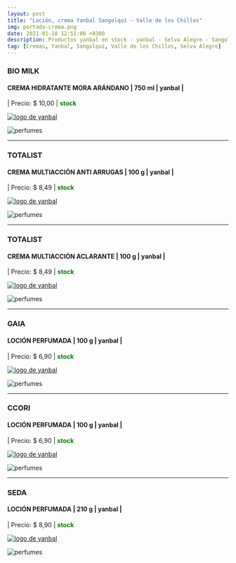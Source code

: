 ```yaml
---
layout: post
title: "Loción, crema Yanbal Sangolquí - Valle de los Chillos"
img: portada-crema.png
date: 2021-01-18 12:51:00 +0300
description: Productos yanbal en stock - yanbal - Selva Alegre - Sangolquír
tag: [Cremas, Yanbal, Sangolquí, Valle de los Chillos, Selva Alegre]
---
```


### BIO MILK
#### CREMA HIDRATANTE MORA ARÁNDANO  | 750 ml | yanbal  |
| Precio: $  10,00 | <b style='color:green'> stock </b>

[logo]: https://raw.githubusercontent.com/Betty-C/bef/gh-pages/assets/img/linkw.jpg
[ARANADNOS]: https://api.whatsapp.com/send?phone=593995957267&text=Hola!%20Me%20interesa%20este%20producto%20-%3E%20Crema%20BioMilk%20Arándanos%20-%20yanbal "clic para abrir chat de whatsapp"
 [![logo de yanbal][logo]][ARANADNOS]

![perfumes](https://res.cloudinary.com/dpky6fcf6/image/upload/c_scale,h_365,w_136/v1611012942/Blog-Betty/cremas/creama-mora-min_kvjotl.png)

***

### TOTALIST
#### CREMA MULTIACCIÓN ANTI ARRUGAS  | 100 g  | yanbal  |
| Precio: $  8,49 | <b style='color:green'> stock </b>

[logo]: https://raw.githubusercontent.com/Betty-C/bef/gh-pages/assets/img/linkw.jpg
[JALEA]: https://api.whatsapp.com/send?phone=593995957267&text=Hola!%20Me%20interesa%20este%20producto%20-%3E%20Crema%20multiacci%C3%B3n%20ANTIARRUGAS%20-%20yanbal "clic para abrir chat de whatsapp"
 [![logo de yanbal][logo]][JALEA]

![perfumes](https://res.cloudinary.com/dpky6fcf6/image/upload/c_scale,h_300,w_300/v1610990354/Blog-Betty/cremas/crema-total-miel_zbvgrh.jpg)

***
### TOTALIST
#### CREMA MULTIACCIÓN ACLARANTE  | 100 g  | yanbal  |
| Precio: $  8,49 | <b style='color:green'> stock </b>

[logo]: https://raw.githubusercontent.com/Betty-C/bef/gh-pages/assets/img/linkw.jpg
[NACAR]: https://api.whatsapp.com/send?phone=593995957267&text=Hola!%20Me%20interesa%20este%20producto%20-%3E%20Crema%20multiacci%C3%B3n%20aclarante%20-%20yanbal "clic para abrir chat de whatsapp"
 [![logo de yanbal][logo]][NACAR]

![perfumes](https://res.cloudinary.com/dpky6fcf6/image/upload/c_scale,h_300,w_300/v1610990354/Blog-Betty/cremas/crema-total-nacar_xdj5ku.jpg)

* * *
### GAIA
#### LOCIÓN PERFUMADA | 100 g  | yanbal  |
| Precio: $ 6,90  | <b style='color:green'> stock </b>

[logo]: https://raw.githubusercontent.com/Betty-C/bef/gh-pages/assets/img/linkw.jpg
[GAIA]: https://api.whatsapp.com/send?phone=593995957267&text=%C2%A1Hola!%20Me%20interesa%20este%20producto%20-%3E%20Loci%C3%B3n%20perfumada%20GAIA%20-%20yanbal "clic para abrir chat de whatsapp"
 [![logo de yanbal][logo]][GAIA]

![perfumes](https://res.cloudinary.com/dpky6fcf6/image/upload/c_scale,h_500,w_250/v1610990352/Blog-Betty/cremas/crema-lotion-gaia_gdtp50.jpg)

***
### CCORI
#### LOCIÓN PERFUMADA  | 100 g  | yanbal  |
| Precio: $  6,90 | <b style='color:green'> stock </b>

[logo]: https://raw.githubusercontent.com/Betty-C/bef/gh-pages/assets/img/linkw.jpg
[CCORI]: https://api.whatsapp.com/send?phone=593995957267&text=%C2%A1Hola!%20Me%20interesa%20este%20producto%20-%3E%20Loci%C3%B3n%20perfumada%20CCORI%20-%20yanbal "clic para abrir chat de whatsapp"
 [![logo de yanbal][logo]][CCORI]

![perfumes](https://res.cloudinary.com/dpky6fcf6/image/upload/c_scale,h_500,w_250/v1610990353/Blog-Betty/cremas/crema-lotion-ccori_hluhlg.jpg)

* * *
### SEDA
#### LOCIÓN PERFUMADA | 210 g  | yanbal |
| Precio: $  8,90 | <b style='color:green'> stock </b>

[logo]: https://raw.githubusercontent.com/Betty-C/bef/gh-pages/assets/img/linkw.jpg
[SEDA]: https://api.whatsapp.com/send?phone=593995957267&text=%C2%A1Hola!%20Me%20interesa%20este%20producto%20-%3E%20Loci%C3%B3n%20perfumada%20SEDA%20-%20yanbal "clic para abrir chat de whatsapp"
 [![logo de yanbal][logo]][SEDA]

![perfumes](https://res.cloudinary.com/dpky6fcf6/image/upload/c_scale,h_430,w_200/v1610990352/Blog-Betty/cremas/crema-lotioc-seda_pp6iaj.jpg)

